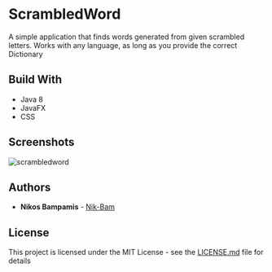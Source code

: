 # ScrambledWord

A simple application that finds words generated from given scrambled letters. Works with any language, as long as you provide the correct Dictionary

## Build With

* Java 8
* JavaFX
* CSS

## Screenshots

![scrambledword](https://cloud.githubusercontent.com/assets/22759513/19279120/a69c60a6-8fe8-11e6-93bb-fcb3872d916c.png)

## Authors

* **Nikos Bampamis** - [Nik-Bam](https://github.com/Nik-Bam)

## License

This project is licensed under the MIT License - see the [LICENSE.md](LICENSE.md) file for details
